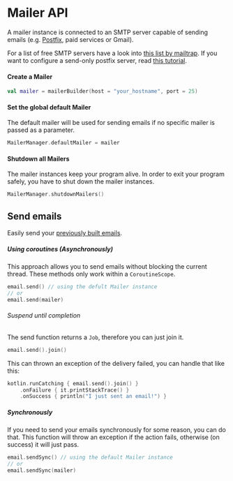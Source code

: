# Mailer API

A mailer instance is connected to an SMTP server capable of sending emails (e.g. [Postfix](http://www.postfix.org/), paid services or Gmail).

For a list of free SMTP servers have a look into [this list by mailtrap](https://blog.mailtrap.io/free-smtp-servers/). If you want to configure a send-only postfix server, read [this tutorial](https://blog.mailtrap.io/setup-smtp-server/).

#### Create a Mailer

```kotlin
val mailer = mailerBuilder(host = "your_hostname", port = 25)
```

#### Set the global default Mailer

The default mailer will be used for sending emails if no specific mailer is passed as a parameter.

```kotlin
MailerManager.defaultMailer = mailer
```

#### Shutdown all Mailers

The mailer instances keep your program alive. In order to exit your program safely, you have to shut down the mailer instances.

```kotlin
MailerManager.shutdownMailers()
```

## Send emails

Easily send your [previously built emails](email.md).

##### Using coroutines (Asynchronously)

This approach allows you to send emails without blocking the current thread. These methods only work within a `CoroutineScope`.

```kotlin
email.send() // using the defult Mailer instance
// or
email.send(mailer)
```

###### Suspend until completion

The send function returns a `Job`, therefore you can just join it.

```kotlin
email.send().join()
```

This can thrown an exception of the delivery failed, you can handle that like this:

```kotlin
kotlin.runCatching { email.send().join() }
    .onFailure { it.printStackTrace() }
    .onSuccess { println("I just sent an email!") }
```

##### Synchronously

If you need to send your emails synchronously for some reason, you can do that.
This function will throw an exception if the action fails, otherwise (on success) it will just pass.

```kotlin
email.sendSync() // using the default Mailer instance
// or
email.sendSync(mailer)
```

